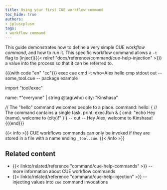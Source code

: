 ```yaml
---
title: Using your first CUE workflow command
toc_hide: true
authors:
- jpluscplusm
tags:
- workflow command
---
```


This guide demonstrates how to define a very simple CUE *workflow command*,
and how to run it.
This specific workflow command allows a `-t` flag to
[inject]({{< relref "docs/reference/command/cue-help-injection" >}})
a value into the process so that it can be referred to.

<!--more-->

{{{with code "en" "cc"}}}
exec cue cmd -t who=Alex hello
cmp stdout out
-- some_tool.cue --
package example

import "tool/exec"

name: *"everyone" | string @tag(who)
city: "Kinshasa"

// The "hello" command welcomes people to a place.
command: hello: {
	// The command contains a single task.
	print: exec.Run & {
		cmd: "echo Hey \(name), welcome to \(city)!"
	}
}
-- out --
Hey Alex, welcome to Kinshasa!
{{{end}}}

{{< info >}}
CUE workflows commands can only be invoked if
they are stored in a file with a name ending `_tool.cue`.
{{< /info >}}

## Related content

<!-- TODO: link to some central /docs/ page on cue tools -->
- {{< linkto/related/reference "command/cue-help-commands" >}}
  -- more information about CUE workflow commands
- {{< linkto/related/reference "command/cue-help-injection" >}}
  -- injecting values into `cue` command invocations
